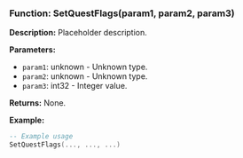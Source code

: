 ### Function: SetQuestFlags(param1, param2, param3)

**Description:**
Placeholder description.

**Parameters:**
- `param1`: unknown - Unknown type.
- `param2`: unknown - Unknown type.
- `param3`: int32 - Integer value.

**Returns:** None.

**Example:**

```lua
-- Example usage
SetQuestFlags(..., ..., ...)
```
